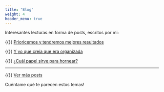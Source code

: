 ```yaml
---
title: "Blog"
weight: 4
header_menu: true
---
```


Interesantes lecturas en forma de posts, escritos por mi: 

{{<icon class="fa fa-hand-o-right">}}&nbsp;[Prioricemos y tendremos mejores resultados](posts/priorizar_tareas)

{{<icon class="fa fa-hand-o-right">}}&nbsp;[Y yo que creía que era organizada](posts/organizacion)

{{<icon class="fa fa-hand-o-right">}}&nbsp;[¿Cuál papel sirve para hornear?](posts/papel_para_hornear)

__________________________________________
{{<icon class="fa fa-hand-o-right">}}&nbsp;[Ver más posts](tags)

Cuéntame qué te parecen estos temas!







